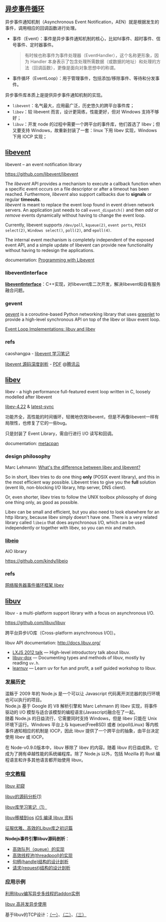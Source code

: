 ## [异步事件循环](http://www.cnblogs.com/lidabo/p/5514155.html)

异步事件通知机制（Asynchronous Event Notification，AEN）就是根据发生的事件，调用相应的回调函数进行处理。

- 事件（Event）：事件是异步事件通知机制的核心，比如fd事件、超时事件、信号事件、定时器事件。

	> 有时候也称事件为事件处理器（EventHandler），这个名称更形象，因为 Handler 本身表示了包含处理所需数据（或数据的地址）和处理的方法（回调函数），更像是面向对象思想中的称谓。  

- 事件循环（EventLoop）：用于管理事件，包括添加/移除事件、等待和分发事件。  

异步事件库本质上是提供异步事件通知机制的实现。

- `libevent`：名气最大，应用最广泛，历史悠久的跨平台事件库；  
- `libev`：较 libevent 而言，设计更简练，性能更好，但对 Windows 支持不够好；  
- `libuv`：开发 node 的过程中需要一个跨平台的事件库，他们首选了 libev；但又要支持 Windows，故重新封装了一套：linux 下用 libev 实现，Windows 下用 IOCP 实现；  

## [libevent](http://libevent.org/)

libevent – an event notification library

https://github.com/libevent/libevent

The *libevent* API provides a mechanism to execute a callback function when a specific event occurs on a file descriptor or after a timeout has been reached. Furthermore, *libevent* also support callbacks due to **signals** or regular **timeouts**.  
*libevent* is meant to replace the event loop found in event driven network servers. An application just needs to call `event_dispatch()` and then *add* or *remove* events dynamically without having to change the event loop.  

Currently, libevent supports `/dev/poll`, `kqueue(2)`, `event ports`, `POSIX select(2)`, `Windows select()`, `poll(2)`, and `epoll(4)`.

The internal event mechanism is completely independent of the exposed event API, and a simple update of libevent can provide new functionality without having to redesign the applications.

documentation: [Programming with Libevent](http://www.wangafu.net/~nickm/libevent-book/)

### libeventInterface

[**libeventInterface**](https://github.com/xuwening/libeventInterface)：C++实现，对libevent库二次开发，解决libevent和自有服务融合问题。

### gevent

[gevent](http://gevent.org) is a coroutine-based Python networking library that uses [greenlet](https://greenlet.readthedocs.io/) to provide a high-level synchronous API on top of the libev or libuv event loop.

[Event Loop Implementations: libuv and libev](http://www.gevent.org/loop_impls.html#event-loop-implementations-libuv-and-libev)  

### refs

caoshangpa - [libevent 学习笔记](https://blog.csdn.net/caoshangpa/article/category/6460835)  

[libevent 源码深度剖析](https://blog.csdn.net/sparkliang/article/category/660506) - [PDF](https://blog.csdn.net/sparkliang/article/details/5202394) @[腾讯云](https://cloud.tencent.com/developer/article/1165034)  

## [libev](http://libev.schmorp.de/)

libev - a high performance full-featured event loop written in C, loosely modelled after libevent

[libev-4.22](https://github.com/enki/libev) & [latest-sync](https://github.com/kindy/libev)

功能齐全，高性能的时间循环，轻微地仿效libevent，但是不再像libevent一样有局限性，也修复了它的一些bug。  

只是封装了 Event Library，需自行进行 I/O 读写和回调。

documentation: [metacpan](https://metacpan.org/pod/distribution/EV/libev/ev.pod)

### design philosophy

Marc Lehmann: [What's the difference between libev and libevent?](https://stackoverflow.com/questions/9433864/whats-the-difference-between-libev-and-libevent)  

So in short, libev tries to do one thing **only** (POSIX event library), and this in the most efficient way possible. Libevent tries to give you the **full** solution (event lib, non-blocking I/O library, http server, DNS client).

Or, even shorter, libev tries to follow the UNIX toolbox philosophy of doing one thing only, as good as possible.

Libev can be small and efficient, but you also need to look elsewhere for an http library, because libev simply doesn't have one.
There is a very related library called `libeio` that does asynchronous I/O, which can be used independently or together with libev, so you can mix and match.

### [libeio](http://software.schmorp.de/pkg/libeio.html)

AIO library

https://github.com/kindy/libeio

### refs

[网络服务器事件循环框架 libev](https://blog.csdn.net/tgxallen/article/details/79575227)

## [libuv](http://libuv.org/)

libuv - a multi-platform support library with a focus on asynchronous I/O.

https://github.com/libuv/libuv

跨平台异步I/O库（Cross-platform asynchronous I/O]）。

libuv API documentation: http://docs.libuv.org/

* [LXJS 2012 talk](http://www.youtube.com/watch?v=nGn60vDSxQ4) — High-level introductory talk about libuv.  
* [libuv-dox](https://github.com/thlorenz/libuv-dox) — Documenting types and methods of libuv, mostly by reading `uv.h`.  
* [learnuv](https://github.com/thlorenz/learnuv) — Learn uv for fun and profit, a self guided workshop to libuv.  

### 发展历史

滥觞于 2009 年的 Node.js 是一个可以让 Javascript 代码离开浏览器的执行环境也可以执行的项目。  
Node.js 基于 Google 的 V8 解析引擎和 Marc Lehmann 的 libev 实现，将事件驱动的 I/O 模型与适合该模型的编程语言(Javascript)融合在了一起。  
随着 Node.js 的日益流行，它需要同时支持 Windows，但是 libev 只能在 Unix 环境下运行。Windows 平台上与 kqueue(FreeBSD) 或者 (e)poll(Linux) 等内核事件通知相应的机制是 IOCP，因此 libuv 提供了一个跨平台的抽象，由平台决定使用 libev 或 IOCP。  

在 Node-v0.9.0版本中，libuv 移除了 libev 的内容。随着 libuv 的日益成熟，它成为了拥有卓越性能的系统编程库。除了 Node.js 以外，包括 Mozilla 的 Rust 编程语言和许多其他语言都开始使用 libuv。

### [中文教程](http://luohaha.github.io/Chinese-uvbook/source/introduction.html)

[libuv 初窥](http://blog.codingnow.com/2012/01/libuv.html)

[libuv的源码分析(1)](http://www.cnblogs.com/watercoldyi/p/5675180.html)

[libuv库学习笔记（1）](http://blog.csdn.net/paohui0134/article/details/51636618)

[libuv移植到ios](http://www.aichengxu.com/ios/5415195.htm)  [iOS 编译 libuv 资料](http://www.jianshu.com/p/dfce640e4d1c)  

[征服优雅、高效的Libuv库之初识篇](http://www.jianshu.com/p/98eb18ed6149)

**Nodejs事件引擎libuv源码剖析**：

- [高效队列（queue）的实现](http://www.cnblogs.com/chenyangyao/p/libuv.html)  
- [高效线程池(threadpool)的实现](http://www.cnblogs.com/chenyangyao/p/libuv_threadpool.html)  
- [句柄(handle)结构的设计剖析](http://www.cnblogs.com/chenyangyao/p/libuv_handle.html)  
- [请求(request)结构的设计剖析](http://www.cnblogs.com/chenyangyao/p/libuv_req.html)  

### 应用示例

[利用libuv编写异步多线程的addon实例](https://cnodejs.org/topic/519ceb5263e9f8a542c19764)  

[libuv 高并发异步使用](https://blog.csdn.net/xcw_1987/article/details/79977726)  

基于libuv的TCP设计：[（一）](https://www.cnblogs.com/wqvbjhc/p/3757582.html)、[（二）](https://www.cnblogs.com/wqvbjhc/p/3758141.html)、[（三）](https://www.cnblogs.com/wqvbjhc/p/4175469.html)  
